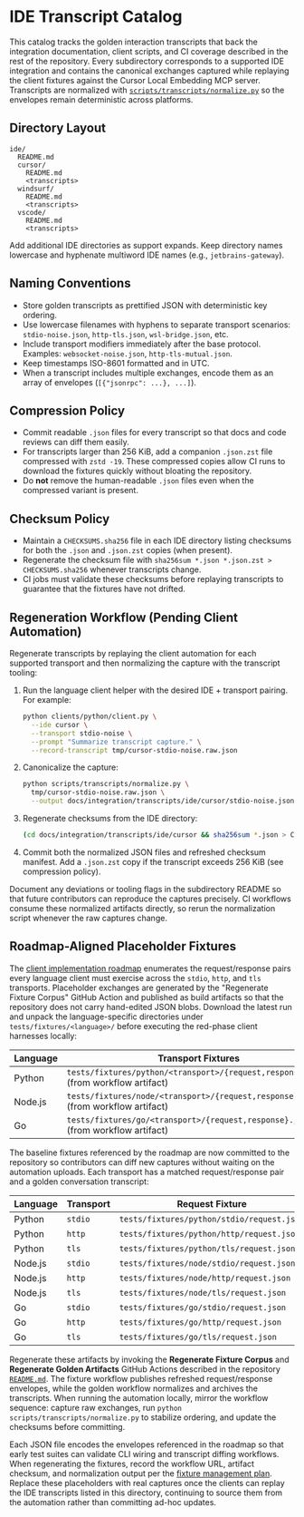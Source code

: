 # IDE Transcript Catalog

This catalog tracks the golden interaction transcripts that back the integration
documentation, client scripts, and CI coverage described in the rest of the
repository. Every subdirectory corresponds to a supported IDE integration and
contains the canonical exchanges captured while replaying the client fixtures
against the Cursor Local Embedding MCP server. Transcripts are normalized with
[`scripts/transcripts/normalize.py`](../../../scripts/transcripts/normalize.py)
so the envelopes remain deterministic across platforms.

## Directory Layout

```
ide/
  README.md
  cursor/
    README.md
    <transcripts>
  windsurf/
    README.md
    <transcripts>
  vscode/
    README.md
    <transcripts>
```

Add additional IDE directories as support expands. Keep directory names
lowercase and hyphenate multiword IDE names (e.g., `jetbrains-gateway`).

## Naming Conventions

* Store golden transcripts as prettified JSON with deterministic key ordering.
* Use lowercase filenames with hyphens to separate transport scenarios:
  `stdio-noise.json`, `http-tls.json`, `wsl-bridge.json`, etc.
* Include transport modifiers immediately after the base protocol. Examples:
  `websocket-noise.json`, `http-tls-mutual.json`.
* Keep timestamps ISO-8601 formatted and in UTC.
* When a transcript includes multiple exchanges, encode them as an array of
  envelopes (`[{"jsonrpc": ...}, ...]`).

## Compression Policy

* Commit readable `.json` files for every transcript so that docs and code
  reviews can diff them easily.
* For transcripts larger than 256 KiB, add a companion `.json.zst` file
  compressed with `zstd -19`. These compressed copies allow CI runs to download
  the fixtures quickly without bloating the repository.
* Do **not** remove the human-readable `.json` files even when the compressed
  variant is present.

## Checksum Policy

* Maintain a `CHECKSUMS.sha256` file in each IDE directory listing checksums for
  both the `.json` and `.json.zst` copies (when present).
* Regenerate the checksum file with `sha256sum *.json *.json.zst > CHECKSUMS.sha256`
  whenever transcripts change.
* CI jobs must validate these checksums before replaying transcripts to guarantee
  that the fixtures have not drifted.

## Regeneration Workflow (Pending Client Automation)

Regenerate transcripts by replaying the client automation for each supported
transport and then normalizing the capture with the transcript tooling:

1. Run the language client helper with the desired IDE + transport pairing. For
   example:

   ```bash
   python clients/python/client.py \
     --ide cursor \
     --transport stdio-noise \
     --prompt "Summarize transcript capture." \
     --record-transcript tmp/cursor-stdio-noise.raw.json
   ```

2. Canonicalize the capture:

   ```bash
   python scripts/transcripts/normalize.py \
     tmp/cursor-stdio-noise.raw.json \
     --output docs/integration/transcripts/ide/cursor/stdio-noise.json
   ```

3. Regenerate checksums from the IDE directory:

   ```bash
   (cd docs/integration/transcripts/ide/cursor && sha256sum *.json > CHECKSUMS.sha256)
   ```

4. Commit both the normalized JSON files and refreshed checksum manifest. Add a
   `.json.zst` copy if the transcript exceeds 256 KiB (see compression policy).

Document any deviations or tooling flags in the subdirectory README so that
future contributors can reproduce the captures precisely. CI workflows consume
these normalized artifacts directly, so rerun the normalization script whenever
the raw captures change.

## Roadmap-Aligned Placeholder Fixtures

The [client implementation roadmap](../../integration/client-plan.md) enumerates
the request/response pairs every language client must exercise across the
`stdio`, `http`, and `tls` transports. Placeholder exchanges are generated by
the "Regenerate Fixture Corpus" GitHub Action and published as build artifacts
so that the repository does not carry hand-edited JSON blobs. Download the
latest run and unpack the language-specific directories under
`tests/fixtures/<language>/` before executing the red-phase client harnesses
locally:

| Language | Transport Fixtures |
| --- | --- |
| Python | `tests/fixtures/python/<transport>/{request,response}.json` (from workflow artifact) |
| Node.js | `tests/fixtures/node/<transport>/{request,response}.json` (from workflow artifact) |
| Go | `tests/fixtures/go/<transport>/{request,response}.json` (from workflow artifact) |

The baseline fixtures referenced by the roadmap are now committed to the
repository so contributors can diff new captures without waiting on the
automation uploads. Each transport has a matched request/response pair and a
golden conversation transcript:

| Language | Transport | Request Fixture | Response Fixture | Transcript |
| --- | --- | --- | --- | --- |
| Python | `stdio` | `tests/fixtures/python/stdio/request.json` | `tests/fixtures/python/stdio/response.json` | `tests/golden/python/stdio.transcript.json` |
| Python | `http` | `tests/fixtures/python/http/request.json` | `tests/fixtures/python/http/response.json` | `tests/golden/python/http.transcript.json` |
| Python | `tls` | `tests/fixtures/python/tls/request.json` | `tests/fixtures/python/tls/response.json` | `tests/golden/python/tls.transcript.json` |
| Node.js | `stdio` | `tests/fixtures/node/stdio/request.json` | `tests/fixtures/node/stdio/response.json` | `tests/golden/node/stdio.transcript.json` |
| Node.js | `http` | `tests/fixtures/node/http/request.json` | `tests/fixtures/node/http/response.json` | `tests/golden/node/http.transcript.json` |
| Node.js | `tls` | `tests/fixtures/node/tls/request.json` | `tests/fixtures/node/tls/response.json` | `tests/golden/node/tls.transcript.json` |
| Go | `stdio` | `tests/fixtures/go/stdio/request.json` | `tests/fixtures/go/stdio/response.json` | `tests/golden/go/stdio.transcript.json` |
| Go | `http` | `tests/fixtures/go/http/request.json` | `tests/fixtures/go/http/response.json` | `tests/golden/go/http.transcript.json` |
| Go | `tls` | `tests/fixtures/go/tls/request.json` | `tests/fixtures/go/tls/response.json` | `tests/golden/go/tls.transcript.json` |

Regenerate these artifacts by invoking the **Regenerate Fixture Corpus** and
**Regenerate Golden Artifacts** GitHub Actions described in the repository
[`README.md`](../../../README.md). The fixture workflow publishes refreshed
request/response envelopes, while the golden workflow normalizes and archives
the transcripts. When running the automation locally, mirror the workflow
sequence: capture raw exchanges, run
`python scripts/transcripts/normalize.py` to stabilize ordering, and update the
checksums before committing.

Each JSON file encodes the envelopes referenced in the roadmap so that early
test suites can validate CLI wiring and transcript diffing workflows. When
regenerating the fixtures, record the workflow URL, artifact checksum, and
normalization output per the [fixture management plan](../../testing/fixtures-plan.md).
Replace these placeholders with real captures once the clients can replay the
IDE transcripts listed in this directory, continuing to source them from the
automation rather than committing ad-hoc updates.
